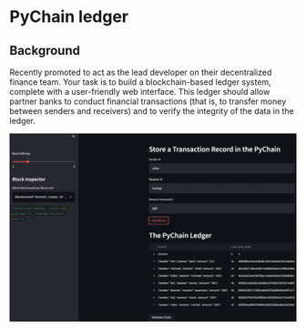 # PyChain ledger

## Background
Recently promoted to act as the lead developer on their decentralized finance team. Your task is to build a blockchain-based ledger system, complete with a user-friendly web interface. This ledger should allow partner banks to conduct financial transactions (that is, to transfer money between senders and receivers) and to verify the integrity of the data in the ledger.

![alt text](https://github.com/mykalmorton/basic-PyChain-ledger/blob/main/pychain%20transaction.png)
